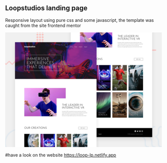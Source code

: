 ## Loopstudios landing page

Responsive layout using pure css and some javascript, the template was caught from the site frontend mentor

![Design preview for the Loopstudios landing page coding challenge](./design/desktop-preview.jpg)

#have a look on the website
https://loop-lp.netlify.app
